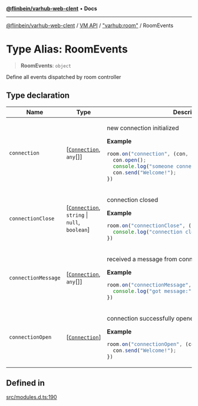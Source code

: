 [**@flinbein/varhub-web-clent**](../../../../README.md) • **Docs**

***

[@flinbein/varhub-web-clent](../../../../README.md) / [VM API](../../../README.md) / ["varhub:room"](../README.md) / RoomEvents

# Type Alias: RoomEvents

> **RoomEvents**: `object`

Define all events dispatched by room controller

## Type declaration

<table>
<thead>
<tr>
<th>Name</th>
<th>Type</th>
<th>Description</th>
<th>Defined in</th>
</tr>
</thead>
<tbody>
<tr>
<td>

`connection`

</td>
<td>

[[`Connection`](../interfaces/Connection.md), `any`[]]

</td>
<td>

new connection initialized

**Example**

```ts
room.on("connection", (con, ...params) => {
  con.open();
  console.log("someone connected with params", params);
  con.send("Welcome!");
})
```

</td>
<td>

[src/modules.d.ts:202](https://github.com/flinbein/varhub-web-client/blob/9ecf9faa0473dfd9f06f675501d3dfc1416cf094/src/modules.d.ts#L202)

</td>
</tr>
<tr>
<td>

`connectionClose`

</td>
<td>

[[`Connection`](../interfaces/Connection.md), `string` \| `null`, `boolean`]

</td>
<td>

connection closed

**Example**

```ts
room.on("connectionClose", (con, reason, wasOpen) => {
  console.log("connection closed by reason:", reason);
})
```

</td>
<td>

[src/modules.d.ts:222](https://github.com/flinbein/varhub-web-client/blob/9ecf9faa0473dfd9f06f675501d3dfc1416cf094/src/modules.d.ts#L222)

</td>
</tr>
<tr>
<td>

`connectionMessage`

</td>
<td>

[[`Connection`](../interfaces/Connection.md), `any`[]]

</td>
<td>

received a message from connection

**Example**

```ts
room.on("connectionMessage", (con, ...data) => {
  console.log("got message:", data);
})
```

</td>
<td>

[src/modules.d.ts:232](https://github.com/flinbein/varhub-web-client/blob/9ecf9faa0473dfd9f06f675501d3dfc1416cf094/src/modules.d.ts#L232)

</td>
</tr>
<tr>
<td>

`connectionOpen`

</td>
<td>

[[`Connection`](../interfaces/Connection.md)]

</td>
<td>

connection successfully opened

**Example**

```ts
room.on("connectionOpen", (con) => {
  con.send("Welcome!");
})
```

</td>
<td>

[src/modules.d.ts:212](https://github.com/flinbein/varhub-web-client/blob/9ecf9faa0473dfd9f06f675501d3dfc1416cf094/src/modules.d.ts#L212)

</td>
</tr>
</tbody>
</table>

## Defined in

[src/modules.d.ts:190](https://github.com/flinbein/varhub-web-client/blob/9ecf9faa0473dfd9f06f675501d3dfc1416cf094/src/modules.d.ts#L190)
